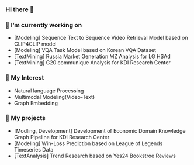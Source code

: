 ### Hi there 👋

### 🔭 I’m currently working on
- [Modeling] Sequence Text to Sequence Video Retrieval Model based on CLIP4CLIP model
- [Modeling] VQA Task Model based on Korean VQA Dataset  
- [TextMining] Russia Market Generation MZ Analysis for LG HSAd
- [TextMining] G20 communique Analysis for KDI Research Center

### 🌱 My Interest
- Natural language Processing
- Multimodal Modeling(Video-Text)
- Graph Embedding 

### 👯 My projects
- [Modling, Development] Development of Economic Domain Knowledge Graph Pipeline for KDI Research Center
- [Modeling] Win-Loss Prediction based on League of Legends Timeseries Data
- [TextAnalysis] Trend Research based on Yes24 Bookstroe Reviews




<!--
**maxha97/maxha97** is a ✨ _special_ ✨ repository because its `README.md` (this file) appears on your GitHub profile.

Here are some ideas to get you started:

- 🔭 I’m currently working on ...
- 🌱 I’m currently learning ...
- 👯 I’m looking to collaborate on ...
- 🤔 I’m looking for help with ...
- 💬 Ask me about ...
- 📫 How to reach me: ...
- 😄 Pronouns: ...
- ⚡ Fun fact: ...
-->
